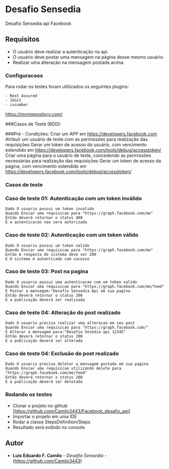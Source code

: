 # Desafio Sensedia

Desafio Sensedia api Facebook


## Requisitos

 - O usuário deve realizar a autenticação na api.
 - O usuário deve postar uma mensagem na página desse mesmo usuário.
 - Realizar uma alteração na mensagem postada acima.

### Configuracoes
Para rodar os testes foram ultilizados os seguintes plugins:

    - Rest Assured
    - JUnit
    - cucumber

https://mvnrepository.com/


###Casos de Teste (BDD):

###Pré - Condições:
Criar um APP em https://developers.facebook.com
Atribuir um usuário de teste com as permissões para realização das requisições
Gerar um token de acesso do usuário, com vencimento estendido em https://developers.facebook.com/tools/debug/accesstoken/
Criar uma página para o usuário de teste, concedendo as permissões necessárias para realização das requisições
Gerar um token de acesso da página, com vencimento estendido em https://developers.facebook.com/tools/debug/accesstoken/


### Casos de teste

### Caso de teste 01: Autenticação com um token inválido
    Dado O usuario possui um token invalido
    Quando Enviar uma requisicao para "https://graph.facebook.com/me"
    Então deverá retornar o status 400
    E a autenticacao nao sera autorizada
### Caso de teste 02: Autenticação com um token válido
    Dado O usuario possui um token valido
    Quando Enviar uma requisicao para "https://graph.facebook.com/me"
    Então A resposta do sistema deve ser 200
    E O sistema é autenticado com sucesso

### Caso de teste 03: Post na pagina
    Dado O usuario possui uma autenticacao com um token valido
    Quando Enviar uma requisicao para "https://graph.facebook.com/me/feed"
    E Postar a mensagem:"Desafio Sensedia Api em sua pagina
    Então deverá retornar o status 200
    E a publicação deverá ser realizada


### Caso de teste 04: Alteração do post realizado
    Dado O usuario precisa realizar uma alteracao em seu post
    Quando Enviar uma requisicao para "https://graph.facebook.com/"
    E Alterar a mensagem para:"Desafio Sesedia api 12345"
    Então deverá retornar o status 200
    E a publicação deverá ser alterada

### Caso de teste 04: Exclusão do post realizado
    Dado O usuario precisa deletar a mensagem postada em sua pagina
    Quando Enviar uma requisicao utilizando delete para "https://graph.facebook.com/me/feed"
    Então deverá retornar o status 200
    E a publicação deverá ser deletada


### Rodando os testes

- Clonar o projeto no github [https://github.com/Camilo3443/Facebook_desafio_api]
- Importar o projeto em uma IDE
- Rodar a classe StepsDefinition/Steps
- Resultado será exibido no console



## Autor

* **Luis Eduardo F. Camilo** - *Desafio Sensedia* - (https://github.com/Camilo3443)

